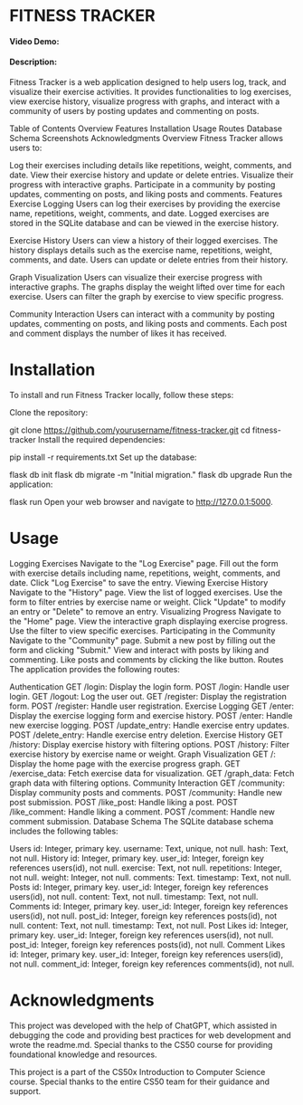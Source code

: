 # FITNESS TRACKER
#### Video Demo:  <URL HERE>
#### Description:
Fitness Tracker is a web application designed to help users log, track, and visualize their exercise activities. It provides functionalities to log exercises, view exercise history, visualize progress with graphs, and interact with a community of users by posting updates and commenting on posts.

Table of Contents
Overview
Features
Installation
Usage
Routes
Database Schema
Screenshots
Acknowledgments
Overview
Fitness Tracker allows users to:

Log their exercises including details like repetitions, weight, comments, and date.
View their exercise history and update or delete entries.
Visualize their progress with interactive graphs.
Participate in a community by posting updates, commenting on posts, and liking posts and comments.
Features
Exercise Logging
Users can log their exercises by providing the exercise name, repetitions, weight, comments, and date. Logged exercises are stored in the SQLite database and can be viewed in the exercise history.

Exercise History
Users can view a history of their logged exercises. The history displays details such as the exercise name, repetitions, weight, comments, and date. Users can update or delete entries from their history.

Graph Visualization
Users can visualize their exercise progress with interactive graphs. The graphs display the weight lifted over time for each exercise. Users can filter the graph by exercise to view specific progress.

Community Interaction
Users can interact with a community by posting updates, commenting on posts, and liking posts and comments. Each post and comment displays the number of likes it has received.

# Installation
To install and run Fitness Tracker locally, follow these steps:

Clone the repository:


git clone https://github.com/yourusername/fitness-tracker.git
cd fitness-tracker
Install the required dependencies:

pip install -r requirements.txt
Set up the database:

flask db init
flask db migrate -m "Initial migration."
flask db upgrade
Run the application:

flask run
Open your web browser and navigate to http://127.0.0.1:5000.

# Usage
Logging Exercises
Navigate to the "Log Exercise" page.
Fill out the form with exercise details including name, repetitions, weight, comments, and date.
Click "Log Exercise" to save the entry.
Viewing Exercise History
Navigate to the "History" page.
View the list of logged exercises.
Use the form to filter entries by exercise name or weight.
Click "Update" to modify an entry or "Delete" to remove an entry.
Visualizing Progress
Navigate to the "Home" page.
View the interactive graph displaying exercise progress.
Use the filter to view specific exercises.
Participating in the Community
Navigate to the "Community" page.
Submit a new post by filling out the form and clicking "Submit."
View and interact with posts by liking and commenting.
Like posts and comments by clicking the like button.
Routes
The application provides the following routes:

Authentication
GET /login: Display the login form.
POST /login: Handle user login.
GET /logout: Log the user out.
GET /register: Display the registration form.
POST /register: Handle user registration.
Exercise Logging
GET /enter: Display the exercise logging form and exercise history.
POST /enter: Handle new exercise logging.
POST /update_entry: Handle exercise entry updates.
POST /delete_entry: Handle exercise entry deletion.
Exercise History
GET /history: Display exercise history with filtering options.
POST /history: Filter exercise history by exercise name or weight.
Graph Visualization
GET /: Display the home page with the exercise progress graph.
GET /exercise_data: Fetch exercise data for visualization.
GET /graph_data: Fetch graph data with filtering options.
Community Interaction
GET /community: Display community posts and comments.
POST /community: Handle new post submission.
POST /like_post: Handle liking a post.
POST /like_comment: Handle liking a comment.
POST /comment: Handle new comment submission.
Database Schema
The SQLite database schema includes the following tables:

Users
id: Integer, primary key.
username: Text, unique, not null.
hash: Text, not null.
History
id: Integer, primary key.
user_id: Integer, foreign key references users(id), not null.
exercise: Text, not null.
repetitions: Integer, not null.
weight: Integer, not null.
comments: Text.
timestamp: Text, not null.
Posts
id: Integer, primary key.
user_id: Integer, foreign key references users(id), not null.
content: Text, not null.
timestamp: Text, not null.
Comments
id: Integer, primary key.
user_id: Integer, foreign key references users(id), not null.
post_id: Integer, foreign key references posts(id), not null.
content: Text, not null.
timestamp: Text, not null.
Post Likes
id: Integer, primary key.
user_id: Integer, foreign key references users(id), not null.
post_id: Integer, foreign key references posts(id), not null.
Comment Likes
id: Integer, primary key.
user_id: Integer, foreign key references users(id), not null.
comment_id: Integer, foreign key references comments(id), not null.

# Acknowledgments
This project was developed with the help of ChatGPT, which assisted in debugging the code and providing best practices for web development and wrote the readme.md. Special thanks to the CS50 course for providing foundational knowledge and resources.

This project is a part of the CS50x Introduction to Computer Science course. Special thanks to the entire CS50 team for their guidance and support.

